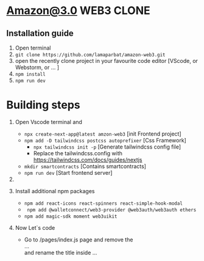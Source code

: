 # Amazon@3.0 WEB3 CLONE

## Installation guide
1. Open terminal
2. `git clone https://github.com/lamaparbat/amazon-web3.git`
3. open the recently clone project in your favourite code editor [VScode, or Webstorm, or ... ]
3. `npm install`
4. `npm run dev`



# Building steps
1. Open Vscode terminal and
   - ` npx create-next-app@latest amzon-web3 `                        [init Frontend project]
   - ` npm add -D tailwindcss postcss autoprefixer `                  [Css Framework]
      - `npx tailwindcss init -p`                  [Generate tailwindcss config file]
      -  Replace the tailwindcss.config with https://tailwindcss.com/docs/guides/nextjs
   - ` mkdir smartcontracts `                                         [Contains smartcontracts]
   -  ` npm run dev `                                                 [Start frontend server]

2. 
   
3. Install additional npm packages
   - ` npm add react-icons react-spinners react-simple-hook-modal `
   - ` npm add @walletconnect/web3-provider @web3auth/web3auth ethers`
   - ` npm add magic-sdk moment web3uikit `
   
4. Now Let`s code
   - Go to /pages/index.js page and remove the <main>...</main> and rename the title inside <head>...</head>
   
